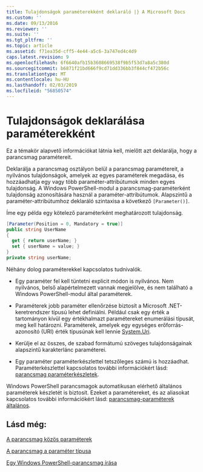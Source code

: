 ```yaml
---
title: Tulajdonságok paraméterekként deklaráló |} A Microsoft Docs
ms.custom: ''
ms.date: 09/13/2016
ms.reviewer: ''
ms.suite: ''
ms.tgt_pltfrm: ''
ms.topic: article
ms.assetid: f71ea35d-cff5-4e44-a5c6-3a747ed4c4d9
caps.latest.revision: 9
ms.openlocfilehash: 6f6640afb15b3608669538f9b5f53d7a8a5c380d
ms.sourcegitcommit: b6871f21bd666f9cd71dd336bb3f844cf472b56c
ms.translationtype: MT
ms.contentlocale: hu-HU
ms.lasthandoff: 02/03/2019
ms.locfileid: "56850574"
---
```

# <a name="declaring-properties-as-parameters"></a>Tulajdonságok deklarálása paraméterekként

Ez a témakör alapvető információkat látnia kell, mielőtt azt deklarálja, hogy a parancsmag paramétereit.

Deklarálja a parancsmag osztályon belül a parancsmag paramétereit, a nyilvános tulajdonságok, amelyek az egyes paraméterek megadása, és hozzáadhatja egy vagy több paraméter-attribútumok minden egyes tulajdonság. A Windows PowerShell-modul a parancsmag-paraméterként tulajdonság azonosítására használ a paraméter-attribútumok. Alapszintű a paraméter-attribútumhoz deklaráló szintaxisa a következő `[Parameter()]`.

Íme egy példa egy kötelező paraméterként meghatározott tulajdonság.

```csharp
[Parameter(Position = 0, Mandatory = true)]
public string UserName
{
  get { return userName; }
  set { userName = value; }
}
private string userName;
```

Néhány dolog paraméterekkel kapcsolatos tudnivalók.

- Egy paraméter fel kell tüntetni explicit módon is nyilvános. Nem nyilvános, belső alapértelmezett vannak megjelölve, és nem található a Windows PowerShell-modul által paraméterek.

- Paraméterek jobb paraméter ellenőrzése biztosít a Microsoft .NET-keretrendszer típusú lehet definiálni. Például csak egy érték a tartományon kívül egy értékhalmazt paramétereket enumerálási típusát, meg kell határozni. Paraméterek, amelyek egy egységes erőforrás-azonosító (URI) érték típusúnak kell lennie [System.Uri](/dotnet/api/System.Uri).

- Kerülje el az összes, de szabad formátumú szöveges tulajdonságainak alapszintű karakterlánc paraméterei.

- Egy paraméter paraméterkészlettel tetszőleges számú is hozzáadhat. Paraméterkészlettel kapcsolatos további információkért lásd: [parancsmag paraméterkészletek](./cmdlet-parameter-sets.md).

Windows PowerShell parancsmagok automatikusan elérhető általános paraméterek készletét is biztosít. Ezeket a paramétereket, és az aliasokat kapcsolatos további információkért lásd: [parancsmag-paraméterek általános](./common-parameter-names.md).

## <a name="see-also"></a>Lásd még:

[A parancsmag közös paraméterek](./common-parameter-names.md)

[A parancsmag a paraméter típusa](./types-of-cmdlet-parameters.md)

[Egy Windows PowerShell-parancsmag írása](./writing-a-windows-powershell-cmdlet.md)
